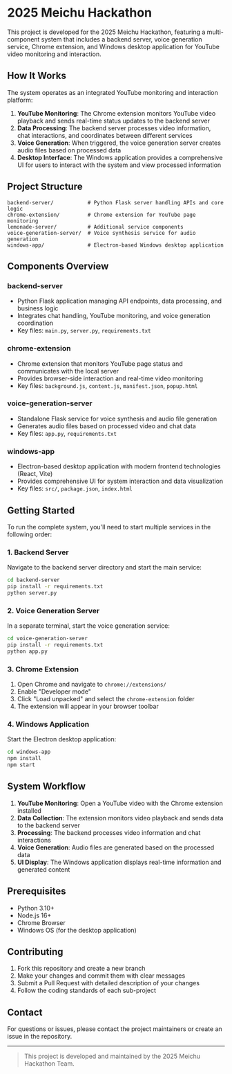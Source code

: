 # 2025 Meichu Hackathon

This project is developed for the 2025 Meichu Hackathon, featuring a multi-component system that includes a backend server, voice generation service, Chrome extension, and Windows desktop application for YouTube video monitoring and interaction.

## How It Works

The system operates as an integrated YouTube monitoring and interaction platform:

1. **YouTube Monitoring**: The Chrome extension monitors YouTube video playback and sends real-time status updates to the backend server
2. **Data Processing**: The backend server processes video information, chat interactions, and coordinates between different services
3. **Voice Generation**: When triggered, the voice generation server creates audio files based on processed data
4. **Desktop Interface**: The Windows application provides a comprehensive UI for users to interact with the system and view processed information

## Project Structure

```text
backend-server/           # Python Flask server handling APIs and core logic
chrome-extension/         # Chrome extension for YouTube page monitoring
lemonade-server/          # Additional service components
voice-generation-server/  # Voice synthesis service for audio generation
windows-app/              # Electron-based Windows desktop application
```

## Components Overview

### backend-server

- Python Flask application managing API endpoints, data processing, and business logic
- Integrates chat handling, YouTube monitoring, and voice generation coordination
- Key files: `main.py`, `server.py`, `requirements.txt`

### chrome-extension

- Chrome extension that monitors YouTube page status and communicates with the local server
- Provides browser-side interaction and real-time video monitoring
- Key files: `background.js`, `content.js`, `manifest.json`, `popup.html`

### voice-generation-server

- Standalone Flask service for voice synthesis and audio file generation
- Generates audio files based on processed video and chat data
- Key files: `app.py`, `requirements.txt`

### windows-app

- Electron-based desktop application with modern frontend technologies (React, Vite)
- Provides comprehensive UI for system interaction and data visualization
- Key files: `src/`, `package.json`, `index.html`

## Getting Started

To run the complete system, you'll need to start multiple services in the following order:

### 1. Backend Server

Navigate to the backend server directory and start the main service:

```bash
cd backend-server
pip install -r requirements.txt
python server.py
```

### 2. Voice Generation Server

In a separate terminal, start the voice generation service:

```bash
cd voice-generation-server
pip install -r requirements.txt
python app.py
```

### 3. Chrome Extension

1. Open Chrome and navigate to `chrome://extensions/`
2. Enable "Developer mode"
3. Click "Load unpacked" and select the `chrome-extension` folder
4. The extension will appear in your browser toolbar

### 4. Windows Application

Start the Electron desktop application:

```bash
cd windows-app
npm install
npm start
```

## System Workflow

1. **YouTube Monitoring**: Open a YouTube video with the Chrome extension installed
2. **Data Collection**: The extension monitors video playback and sends data to the backend server
3. **Processing**: The backend processes video information and chat interactions
4. **Voice Generation**: Audio files are generated based on the processed data
5. **UI Display**: The Windows application displays real-time information and generated content

## Prerequisites

- Python 3.10+
- Node.js 16+
- Chrome Browser
- Windows OS (for the desktop application)

## Contributing

1. Fork this repository and create a new branch
2. Make your changes and commit them with clear messages
3. Submit a Pull Request with detailed description of your changes
4. Follow the coding standards of each sub-project

## Contact

For questions or issues, please contact the project maintainers or create an issue in the repository.

---

> This project is developed and maintained by the 2025 Meichu Hackathon Team.
